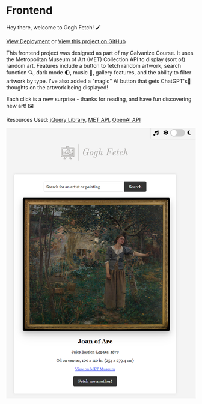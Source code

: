# Frontend

Hey there, welcome to Gogh Fetch! :paintbrush: 

[View Deployment](https://www.goghfetch.com/) or
[View this project on GitHub](https://github.com/nateykliu/Gogh-Fetch) 

This frontend project was designed as part of my Galvanize Course. It uses the Metropolitan Museum of Art (MET) Collection API to display (sort of) random art. Features include a button to fetch random artwork, search function :mag:, dark mode :first_quarter_moon:, music :musical_keyboard:, gallery features, and the ability to filter artwork by type. I've also added a "magic" AI button that gets ChatGPT's:robot: thoughts on the artwork being displayed!

Each click is a new surprise - thanks for reading, and have fun discovering new art! :framed_picture:

Resources Used:
[jQuery Library](https://jquery.com/), [MET API](https://metmuseum.github.io/), [OpenAI API](https://platform.openai.com/docs/api-reference)

![ScreenShot](/images/preview.PNG)
